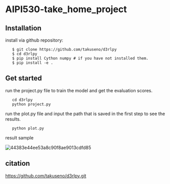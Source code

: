 # AIPI530-take_home_project
## Installation
install via github repository:
```
   $ git clone https://github.com/takuseno/d3rlpy
   $ cd d3rlpy
   $ pip install Cython numpy # if you have not installed them.
   $ pip install -e .
```
## Get started
run the project.py file to train the model and get the evaluation scores.
```
   cd d3rlpy
   python project.py
```
run the plot.py file and input the path that is saved in the first step to see the results.
```
   python plot.py
```
result sample 
 
 
 ![44383e44ee53a8c90f8ae9013cdfd85](https://user-images.githubusercontent.com/87921304/144770014-f0cd7e55-5037-467d-b0a4-60c8ec7ca368.png)

## citation
https://github.com/takuseno/d3rlpy.git
